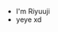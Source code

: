 - I'm Riyuuji
- yeye xd

<!---
Uni-Riyuuji/Uni-Riyuuji is a ✨ special ✨ repository because its `README.md` (this file) appears on your GitHub profile.
You can click the Preview link to take a look at your changes.
--->

